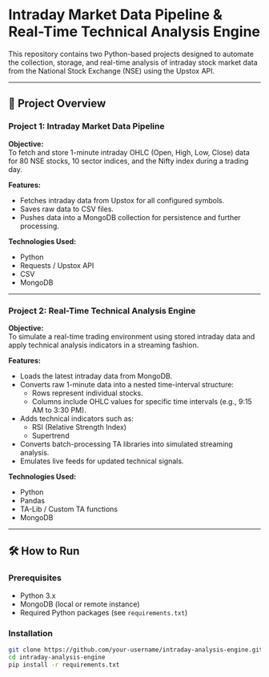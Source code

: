 # Intraday Market Data Pipeline & Real-Time Technical Analysis Engine

This repository contains two Python-based projects designed to automate the collection, storage, and real-time analysis of intraday stock market data from the National Stock Exchange (NSE) using the Upstox API.

---

## 📌 Project Overview

### Project 1: Intraday Market Data Pipeline

**Objective:**  
To fetch and store 1-minute intraday OHLC (Open, High, Low, Close) data for 80 NSE stocks, 10 sector indices, and the Nifty index during a trading day.

**Features:**
- Fetches intraday data from Upstox for all configured symbols.
- Saves raw data to CSV files.
- Pushes data into a MongoDB collection for persistence and further processing.

**Technologies Used:**  
- Python  
- Requests / Upstox API  
- CSV  
- MongoDB  

---

### Project 2: Real-Time Technical Analysis Engine

**Objective:**  
To simulate a real-time trading environment using stored intraday data and apply technical analysis indicators in a streaming fashion.

**Features:**
- Loads the latest intraday data from MongoDB.
- Converts raw 1-minute data into a nested time-interval structure:
  - Rows represent individual stocks.
  - Columns include OHLC values for specific time intervals (e.g., 9:15 AM to 3:30 PM).
- Adds technical indicators such as:
  - RSI (Relative Strength Index)
  - Supertrend
- Converts batch-processing TA libraries into simulated streaming analysis.
- Emulates live feeds for updated technical signals.

**Technologies Used:**  
- Python  
- Pandas  
- TA-Lib / Custom TA functions  
- MongoDB  

---

## 🛠️ How to Run

### Prerequisites
- Python 3.x  
- MongoDB (local or remote instance)  
- Required Python packages (see `requirements.txt`)  

### Installation
```bash
git clone https://github.com/your-username/intraday-analysis-engine.git
cd intraday-analysis-engine
pip install -r requirements.txt

